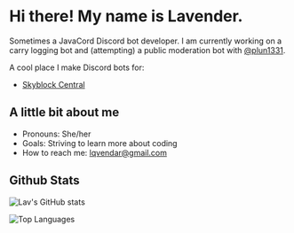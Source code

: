 # Hi there! My name is Lavender.
Sometimes a JavaCord Discord bot developer.
I am currently working on a carry logging bot and (attempting) a public moderation bot with [@plun1331](https://github.com/plun1331).

A cool place I make Discord bots for:
- [Skyblock Central](https://discord.gg/AFcYCj5kJR)

## A little bit about me
- Pronouns: She/her
- Goals: Striving to learn more about coding
- How to reach me: lqvendar@gmail.com

## Github Stats
![Lav's GitHub stats](https://github-readme-stats.vercel.app/api?username=lqvendar&count_private=true&theme=material-palenight)

![Top Languages](https://github-readme-stats.vercel.app/api/top-langs/?username=lqvendar&theme=material-palenight&show_icons=true&layout=compact&count_private=true)
